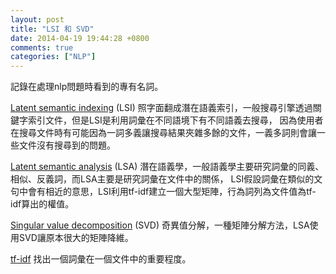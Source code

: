 ```yaml
---
layout: post
title: "LSI 和 SVD"
date: 2014-04-19 19:44:28 +0800
comments: true
categories: ["NLP"]
---
```

記錄在處理nlp問題時看到的專有名詞。
<!-- more -->

[Latent semantic indexing] (LSI) 照字面翻成潛在語義索引，一般搜尋引擎透過關鍵字索引文件，但是LSI是利用詞彙在不同語境下有不同語義去搜尋，
因為使用者在搜尋文件時有可能因為一詞多義讓搜尋結果夾雜多餘的文件，一義多詞則會讓一些文件沒有搜尋到的問題。

[Latent semantic analysis] (LSA) 潛在語義學，一般語義學主要研究詞彙的同義、相似、反義詞，而LSA主要是研究詞彙在文件中的關係，
LSI假設詞彙在類似的文句中會有相近的意思，LSI利用tf-idf建立一個大型矩陣，行為詞列為文件值為tf-idf算出的權值。

[Singular value decomposition] (SVD) 奇異值分解，一種矩陣分解方法，LSA使用SVD讓原本很大的矩陣降維。

[tf-idf] 找出一個詞彙在一個文件中的重要程度。


[Latent semantic analysis]: http://en.wikipedia.org/wiki/Latent_semantic_analysis
[Latent semantic indexing]: http://en.wikipedia.org/wiki/Latent_semantic_indexing
[Singular value decomposition]: http://en.wikipedia.org/wiki/Singular_value_decomposition 
[tf-idf]: http://en.wikipedia.org/wiki/Tf%E2%80%93idf